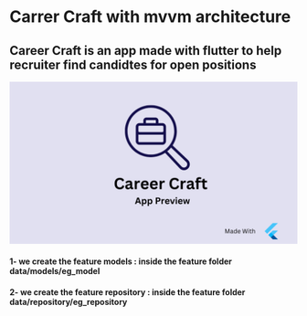 # Carrer Craft with mvvm architecture

## Career Craft is an app made with flutter to help recruiter find candidtes for open positions

![preview](<assets/docs/Career Craft (1).png>)
#### 1- we create the feature models : inside the feature folder  data/models/eg_model

#### 2- we create the feature repository : inside the feature folder  data/repository/eg_repository





